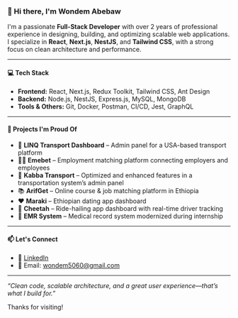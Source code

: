 ### 👋 Hi there, I'm Wondem Abebaw

I'm a passionate **Full-Stack Developer** with over 2 years of professional experience in designing, building, and optimizing scalable web applications. I specialize in **React**, **Next.js**, **NestJS**, and **Tailwind CSS**, with a strong focus on clean architecture and performance.

---

#### 💻 Tech Stack
- **Frontend:** React, Next.js, Redux Toolkit, Tailwind CSS, Ant Design
- **Backend:** Node.js, NestJS, Express.js, MySQL, MongoDB
- **Tools & Others:** Git, Docker, Postman, CI/CD, Jest, GraphQL

---

#### 🔨 Projects I'm Proud Of
- 🚗 **LINQ Transport Dashboard** – Admin panel for a USA-based transport platform
- 🧑‍💼 **Emebet** – Employment matching platform connecting employers and employees
- 🚌 **Kabba Transport** – Optimized and enhanced features in a transportation system’s admin panel
- 📚 **ArifGet** – Online course & job matching platform in Ethiopia
- ❤️ **Maraki** – Ethiopian dating app dashboard
- 🚕 **Cheetah** – Ride-hailing app dashboard with real-time driver tracking
- 🏥 **EMR System** – Medical record system modernized during internship

---

#### 📫 Let's Connect
- 💼 [LinkedIn](https://www.linkedin.com/in/wondem-abebaw/)
- 📧 Email: wondem5060@gmail.com

---

_“Clean code, scalable architecture, and a great user experience—that’s what I build for.”_

Thanks for visiting!
